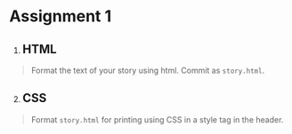 Assignment 1
============

1. ## HTML
> Format the text of your story using html. Commit as `story.html`.

2. ## CSS
> Format `story.html` for printing using CSS in a style tag in the header.
